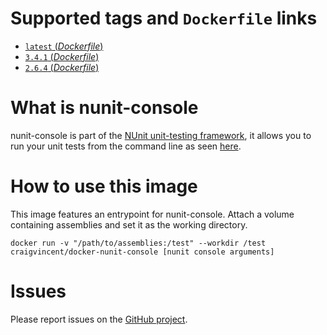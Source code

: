 # Supported tags and `Dockerfile` links

- [`latest` (*Dockerfile*)](https://github.com/craigvincent/docker-nunit-console/Dockerfile)
- [`3.4.1` (*Dockerfile*)](https://github.com/craigvincent/docker-nunit-console/tree/3.4.1/Dockerfile)
- [`2.6.4` (*Dockerfile*)](https://github.com/craigvincent/docker-nunit-console/tree/2.6.4/Dockerfile)

# What is nunit-console

nunit-console is part of the [NUnit unit-testing framework](http://www.nunit.org/), it allows you to run your unit tests from the command line as seen [here](http://www.nunit.org/index.php?p=nunit-console&r=2.6.4).

# How to use this image
This image features an entrypoint for nunit-console. Attach a volume containing assemblies and set it as the working directory.

    docker run -v "/path/to/assemblies:/test" --workdir /test craigvincent/docker-nunit-console [nunit console arguments]

# Issues

Please report issues on the [GitHub project](https://github.com/craigvincent/docker-nunit-console).
